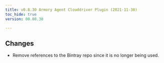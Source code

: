 ```yaml
---
title: v0.8.30 Armory Agent Clouddriver Plugin (2021-11-30)
toc_hide: true
version: 00.08.30

---
```


## Changes

- Remove references to the Bintray repo since it is no longer being used.
